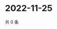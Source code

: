 # 2022-11-25

共 0 条

<!-- BEGIN WEIBO -->
<!-- 最后更新时间 Fri Nov 25 2022 16:07:16 GMT+0800 (China Standard Time) -->

<!-- END WEIBO -->
